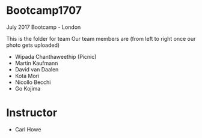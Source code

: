# Bootcamp1707
July 2017 Bootcamp - London

This is the folder for team <Orange Lions>
Our team members are (from left to right once our photo gets uploaded)

[](../img/IMG9194.jpg)

- Wipada Chanthaweethip (Picnic)
- Martin Kaufmann
- David van Daalen
- Kota Mori
- Nicollo Becchi
- Go Kojima

# Instructor
* Carl Howe

